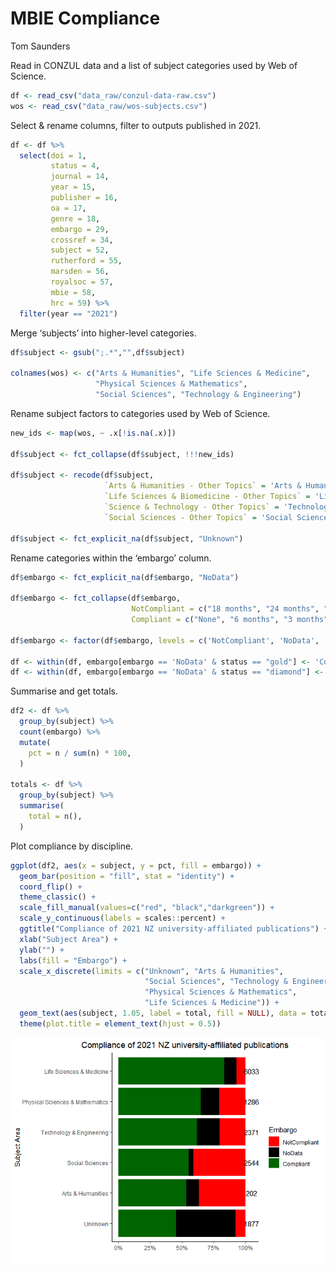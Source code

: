 # MBIE Compliance
Tom Saunders

Read in CONZUL data and a list of subject categories used by Web of
Science.

``` r
df <- read_csv("data_raw/conzul-data-raw.csv")
wos <- read_csv("data_raw/wos-subjects.csv")
```

Select & rename columns, filter to outputs published in 2021.

``` r
df <- df %>% 
  select(doi = 1, 
         status = 4, 
         journal = 14, 
         year = 15,
         publisher = 16,
         oa = 17,
         genre = 18, 
         embargo = 29, 
         crossref = 34, 
         subject = 52, 
         rutherford = 55,
         marsden = 56,
         royalsoc = 57,
         mbie = 58,
         hrc = 59) %>% 
  filter(year == "2021")
```

Merge ‘subjects’ into higher-level categories.

``` r
df$subject <- gsub(";.*","",df$subject)

colnames(wos) <- c("Arts & Humanities", "Life Sciences & Medicine", 
                   "Physical Sciences & Mathematics", 
                   "Social Sciences", "Technology & Engineering")
```

Rename subject factors to categories used by Web of Science.

``` r
new_ids <- map(wos, ~ .x[!is.na(.x)])

df$subject <- fct_collapse(df$subject, !!!new_ids)

df$subject <- recode(df$subject, 
                     `Arts & Humanities - Other Topics` = 'Arts & Humanities', 
                     `Life Sciences & Biomedicine - Other Topics` = 'Life Sciences & Medicine',
                     `Science & Technology - Other Topics` = 'Technology & Engineering',
                     `Social Sciences - Other Topics` = 'Social Sciences')

df$subject <- fct_explicit_na(df$subject, "Unknown")
```

Rename categories within the ‘embargo’ column.

``` r
df$embargo <- fct_explicit_na(df$embargo, "NoData")

df$embargo <- fct_collapse(df$embargo, 
                           NotCompliant = c("18 months", "24 months", "2y", "36 months"),
                           Compliant = c("None", "6 months", "3 months", "12 months"))

df$embargo <- factor(df$embargo, levels = c('NotCompliant', 'NoData', 'Compliant'))

df <- within(df, embargo[embargo == 'NoData' & status == "gold"] <- 'Compliant')
df <- within(df, embargo[embargo == 'NoData' & status == "diamond"] <- 'Compliant')
```

Summarise and get totals.

``` r
df2 <- df %>% 
  group_by(subject) %>%
  count(embargo) %>% 
  mutate(
    pct = n / sum(n) * 100,
  )

totals <- df %>% 
  group_by(subject) %>% 
  summarise(
    total = n(),
  )
```

Plot compliance by discipline.

``` r
ggplot(df2, aes(x = subject, y = pct, fill = embargo)) +
  geom_bar(position = "fill", stat = "identity") +
  coord_flip() +
  theme_classic() +
  scale_fill_manual(values=c("red", "black","darkgreen")) +
  scale_y_continuous(labels = scales::percent) +
  ggtitle("Compliance of 2021 NZ university-affiliated publications") +
  xlab("Subject Area") +
  ylab("") +
  labs(fill = "Embargo") +
  scale_x_discrete(limits = c("Unknown", "Arts & Humanities",
                              "Social Sciences", "Technology & Engineering",  
                              "Physical Sciences & Mathematics", 
                              "Life Sciences & Medicine")) +
  geom_text(aes(subject, 1.05, label = total, fill = NULL), data = totals) +
  theme(plot.title = element_text(hjust = 0.5))
```

![](mbie-compliance_files/figure-commonmark/unnamed-chunk-8-1.png)
